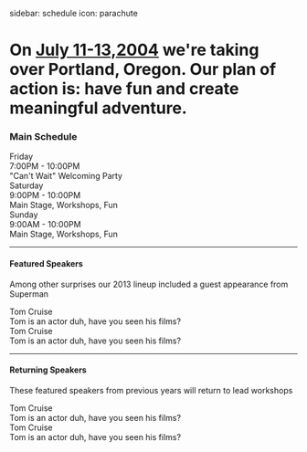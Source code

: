 sidebar: schedule
icon: parachute

# On [July 11-13,2004](/register) we're taking over Portland, Oregon. Our plan of action is: have fun and create meaningful adventure.
<div class="main-schedule-box">
	<h3>Main Schedule</h3>
	<div class="main-schedule-item">
		<div class="main-schedule-day">Friday</div>
		<div class="main-schedule-time">7:00PM - 10:00PM</div>
		<div class="main-schedule-descr">"Can't Wait" Welcoming Party</div>
	</div>
	<div class="main-schedule-item">
		<div class="main-schedule-day">Saturday</div>
		<div class="main-schedule-time">9:00PM - 10:00PM</div>
		<div class="main-schedule-descr">Main Stage, Workshops, Fun</div>
	</div>
	<div class="main-schedule-item">
		<div class="main-schedule-day">Sunday</div>
		<div class="main-schedule-time">9:00AM - 10:00PM</div>
		<div class="main-schedule-descr">Main Stage, Workshops, Fun</div>
	</div>
</div>
<hr class="line-canvas">

#### Featured Speakers
Among other surprises our 2013 lineup included a guest appearance from Superman
<div class="speaker-box">
	<div class="speaker-name">Tom Cruise</div>
	Tom is an actor duh, have you seen his films?
</div>
<div class="speaker-box">
	<div class="speaker-name">Tom Cruise</div>
	Tom is an actor duh, have you seen his films?
</div>

<hr class="line-canvas">

#### Returning Speakers
These featured speakers from previous years will return to lead workshops
<div class="speaker-box">
	<div class="speaker-name">Tom Cruise</div>
	Tom is an actor duh, have you seen his films?
</div>
<div class="speaker-box">
	<div class="speaker-name">Tom Cruise</div>
	Tom is an actor duh, have you seen his films?
</div>
